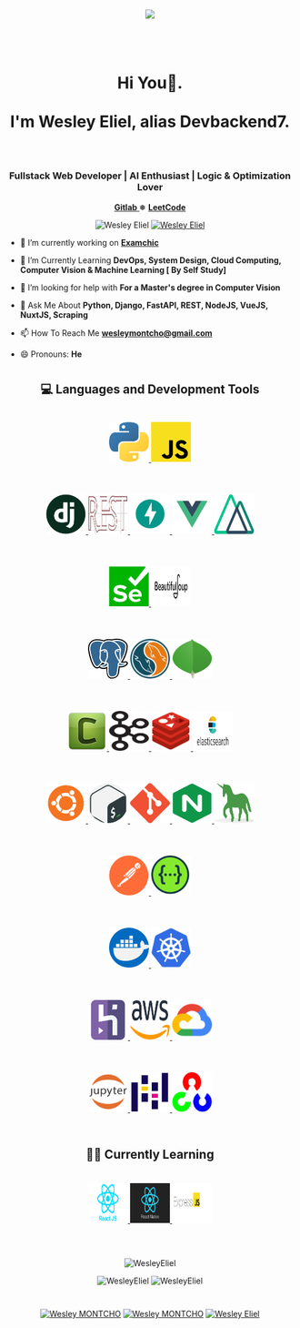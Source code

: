 <h1 align="center" style="padding-bottom: 20px;"><div id="header" align="center">
  <img src="https://media.giphy.com/media/v1.Y2lkPTc5MGI3NjExNDJjZjRjODQ4MWQxNTIxNWQyNGRlM2RkYWNiZjJmMDJiM2JmNTQxNyZlcD12MV9pbnRlcm5hbF9naWZzX2dpZklkJmN0PXM/gD5LqssNPRIRTU3BlA/giphy.gif" width="130"/>
</div></h1>


<h1 align="center" style="padding-top: 30px; padding-bottom: 45px;">Hi You👋. <br/><br/> I'm Wesley Eliel, alias Devbackend7. <br/></h1>

<h3 align="center" >Fullstack Web Developer | AI Enthusiast | Logic & Optimization Lover</h3>

<p align="center">
    <a href="https://gitlab.com/WesleyEliel">
        <b>Gitlab</b>
    </a>
    ❅
    <a href="https://leetcode.com/WesleyEliel/">
        <b>LeetCode</b>
    </a>
</p>

<p align="center">
    <img src="https://komarev.com/ghpvc/?username=WesleyEliel" alt="Wesley Eliel" />
    <a href="https://github.com/WesleyEliel?tab=followers">
        <img src="https://img.shields.io/github/followers/WesleyEliel.svg?style=social&label=Follow" alt="Wesley Eliel" />
    </a>
</p>

<!--
**WesleyEliel/WesleyEliel** is a ✨ _special_ ✨ repository because its `README.md` (this file) appears on your GitHub profile.

Here are some ideas to get you started:

- 🔭 I’m currently working on ...
- 🌱 I’m currently learning ...
- 👯 I’m looking to collaborate on ...
- 🤔 I’m looking for help with ...
- 💬 Ask me about ...
- 📫 How to reach me: ...
- 😄 Pronouns: ...
- ⚡ Fun fact: ...
-->


- 🔭 I’m currently working on **<a href="https://examchic.isis-ai.com" target="_blank">Examchic</a><!--, <a href="https://wuloevents.com" style="color=black;" target="_blank">Wuloevent</a>'s Backend-->**

- 🌱 I’m Currently Learning **DevOps, System Design, Cloud Computing, Computer Vision & Machine Learning [ By Self Study]**

- 🤔 I’m looking for help with **For a Master's degree in Computer Vision**

- 💬 Ask Me About **Python, Django, FastAPI, REST, NodeJS, VueJS, NuxtJS, Scraping**

- 📫 How To Reach Me **wesleymontcho@gmail.com**

- 😄 Pronouns: **He**

<!--
- 📝 I Regulary Write Articles on **[https://medium.com/@tssovi](https://medium.com/@tssovi)**
-->

<h1 align="center"></h1>

<h2 align="center">💻 Languages and Development Tools</h2>

<p style="padding-top:20px; padding-bottom:20px;" align="center">
    <a href="https://www.python.org" target="_blank"> <img src="images/python.png" alt="python" width="70" height="70" style="padding-rigth:20px;"/> </a>
    <a href="https://developer.mozilla.org/en-US/docs/Web/JavaScript" target="_blank"> <img src="images/js.png" alt="js" width="70" height="70" style="padding-rigth:20px;"/> </a>
</p>
<p style="padding-top:20px; padding-bottom:20px;" align="center">
    <a href="https://www.djangoproject.com/" target="_blank"> <img src="images/django.png" alt="django" width="70" height="70" style="padding-rigth:20px;"/> </a>
    <a href="https://www.django-rest-framework.org/" target="_blank"> <img src="images/dj_rest.png" alt="drf" width="70" height="70" style="padding-rigth:20px;"/> </a>
    <a href="https://fastapi.tiangolo.com/" target="_blank"> <img src="images/fastapi.png" alt="fastapi" width="70" height="70" style="padding-rigth:20px;"/> </a>
    <a href="https://vuejs.org/" target="_blank"> <img src="images/vuejs.png" alt="vuejs" width="70" height="70" style="padding-rigth:20px;"/> </a>
    <a href="https://nuxt.org/" target="_blank"> <img src="images/nuxtjs.png" alt="nuxtjs" width="70" height="70" style="padding-rigth:20px;"/> </a>
</p>
<p style="padding-top:20px; padding-bottom:20px;" align="center">
    <a href="https://selenium-python.readthedocs.io/ " target="_blank"> <img src="images/selenium.png" alt="selenium" width="70" height="70" style="padding-rigth:20px;"/> </a>
    <a href="https://beautiful-soup-4.readthedocs.io/en/latest/" target="_blank"> <img src="images/beautifulsoup.png" alt="beautifulsoup" width="70" height="70" style="padding-rigth:20px;"/> </a>
</p>
<p style="padding-top:20px; padding-bottom:20px;" align="center">
    <a href="https://www.postgresql.org" target="_blank"> <img src="images/postgresql.png" alt="postgresql" width="70" height="70" style="padding-rigth:20px;"/> </a>
    <a href="https://www.mysql.com/" target="_blank"> <img src="images/mysql.png" alt="mysql" width="70" height="70" style="padding-rigth:20px;"/> </a>
    <a href="https://www.mongodb.com/" target="_blank"> <img src="images/mongo_db.png" alt="mongodb" width="70" height="70" style="padding-rigth:20px;"/> </a>
</p>
<p style="padding-top:20px; padding-bottom:20px;" align="center">
    <a href="https://docs.celeryproject.org/en/stable/" target="_blank"> <img src="images/celery.png" alt="celery" width="70" height="70" style="padding-rigth:20px;"/> </a>
    <a href="https://kafka.apache.org/" target="_blank"> <img src="images/kafka.png" alt="kafka" width="70" height="70" style="padding-rigth:20px;"/> </a>
    <a href="https://redis.io" target="_blank"> <img src="images/redis.png" alt="redis" width="70" height="70" style="padding-rigth:20px;"/> </a>
    <a href="https://www.elastic.co/" target="_blank"> <img src="images/elasticsearch.png" alt="redis" width="70" height="70" style="padding-rigth:20px;"/> </a>
</p>
<p style="padding-top:20px; padding-bottom:20px;" align="center">
    <a href="https://www.linux.org/" target="_blank"> <img src="images/linux.png" alt="linux" width="70" height="70" style="padding-rigth:20px;"/> </a>
    <a href="https://www.gnu.org/software/bash/" target="_blank"> <img src="images/bash.png" alt="bash" width="70" height="70" style="padding-rigth:20px;"/> </a>
    <a href="https://git-scm.com/" target="_blank"> <img src="images/git.png" alt="git" width="70" height="70" style="padding-rigth:20px;"/> </a>
    <a href="https://www.nginx.com" target="_blank"> <img src="images/nginx.png" alt="nginx" width="70" height="70" style="padding-rigth:20px;"/> </a>
    <a href="https://gunicorn.org/" target="_blank"> <img src="images/gunicorn.png" alt="gunicorn" width="70" height="70" style="padding-rigth:20px;"/> </a>
</p>
<p style="padding-top:20px; padding-bottom:20px;" align="center">
    <a href="https://postman.com" target="_blank"> <img src="images/postman.png" alt="postman" width="70" height="70" style="padding-rigth:20px;"/> </a>
    <a href="https://swagger.io/" target="_blank"> <img src="images/swagger.png" alt="swagger" width="70" height="70" style="padding-rigth:20px;"/> </a>
</p>
<p style="padding-top:20px; padding-bottom:20px;" align="center">
    <a href="https://www.docker.com/" target="_blank"> <img src="images/docker.png" alt="docker" width="70" height="70" style="padding-rigth:20px;"/> </a>
    <a href="https://kubernetes.io" target="_blank"> <img src="images/kubernetes.png" alt="kubernetes" width="70" height="70" style="padding-rigth:20px;"/> </a>
</p>
<p style="padding-top:20px; padding-bottom:20px;" align="center">
    <a href="https://heroku.com" target="_blank"> <img src="images/heroku.png" alt="heroku" width="70" height="70" style="padding-rigth:20px;"/> </a>
    <a href="https://aws.amazon.com" target="_blank"> <img src="images/aws.png" alt="aws" width="70" height="70" style="padding-rigth:20px;"/> </a>
    <a href="https://cloud.google.com" target="_blank"> <img src="images/google_cloud.png" alt="gcp" width="70" height="70" style="padding-rigth:20px;"/> </a>
</p>
<p style="padding-top:20px; padding-bottom:20px;" align="center">
    <a href="https://jupyter.org/" target="_blank"> <img src="images/jupyter.png" alt="jupyter" width="70" height="70" style="padding-rigth:20px;"/> </a>
    <a href="https://pandas.pydata.org/" target="_blank"> <img src="images/pandas.png" alt="pandas" width="70" height="70" style="padding-rigth:20px;"/> </a>
    <a href="https://opencv.org/" target="_blank"> <img src="images/opencv.png" alt="opencv" width="70" height="70" style="padding-rigth:20px;"/> </a>
</p>

<h1 align="center"></h1>

<h2 align="center">👨‍💻 Currently Learning</h2>

<p style="padding-top:20px; padding-bottom:20px;" align="center">
    <a href="https://react.dev/" target="_blank"> <img src="images/reactjs.png" alt="reactjs" width="70" height="70" style="padding-rigth:20px;"/> </a>
    <a href="https://reacnative.dev/" target="_blank"> <img src="images/reactnativejs.png" alt="reactnativejs" width="70" height="70" style="padding-rigth:20px;"/> </a>
    <a href="https://expressjs.com" target="_blank"> <img src="images/expressjs.png" alt="expressjs" width="70" height="70" style="padding-rigth:20px;"/> </a>
</p>

<h1 align="center"></h1>

<p align="center">
    <img src="https://github-profile-summary-cards.vercel.app/api/cards/profile-details?username=WesleyEliel&theme=nord_bright" alt="WesleyEliel" />
</p>

<p align="center">
    <img src="https://github-profile-summary-cards.vercel.app/api/cards/stats?username=WesleyEliel&theme=nord_bright" alt="WesleyEliel" />
    <img src="https://github-profile-summary-cards.vercel.app/api/cards/repos-per-language?username=WesleyEliel&theme=nord_bright" alt="WesleyEliel" />
</p>

<h1 align="center"></h1>

<p align="center">
    <a href="https://linkedin.com/in/wesley-montcho-73b239198" target="blank"><img align="center" src="https://cdn.jsdelivr.net/npm/simple-icons@3.0.1/icons/linkedin.svg" alt="Wesley MONTCHO" height="30" width="30" /></a>
    <a href="https://fb.com/wesley.montcho" target="blank"><img align="center" src="https://cdn.jsdelivr.net/npm/simple-icons@3.0.1/icons/facebook.svg" alt="Wesley MONTCHO" height="30" width="30" /></a>
    <a href="https://wa.link/uzkjfa" target="blank"><img align="center" src="https://cdn.jsdelivr.net/npm/simple-icons@3.0.1/icons/whatsapp.svg" alt="Wesley Eliel" height="30" width="30" /></a>
</p>

<h1 align="center"></h1>

